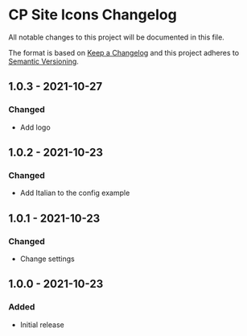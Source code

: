 # CP Site Icons Changelog

All notable changes to this project will be documented in this file.

The format is based on [Keep a Changelog](http://keepachangelog.com/) and this project adheres to [Semantic Versioning](http://semver.org/).

## 1.0.3 - 2021-10-27
### Changed
- Add logo

## 1.0.2 - 2021-10-23
### Changed
- Add Italian to the config example

## 1.0.1 - 2021-10-23
### Changed
- Change settings

## 1.0.0 - 2021-10-23
### Added
- Initial release
